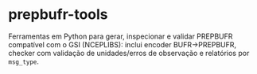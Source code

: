 # prepbufr-tools
Ferramentas em Python para gerar, inspecionar e validar PREPBUFR compatível com o GSI (NCEPLIBS): inclui encoder BUFR→PREPBUFR, checker com validação de unidades/erros de observação e relatórios por `msg_type`.
